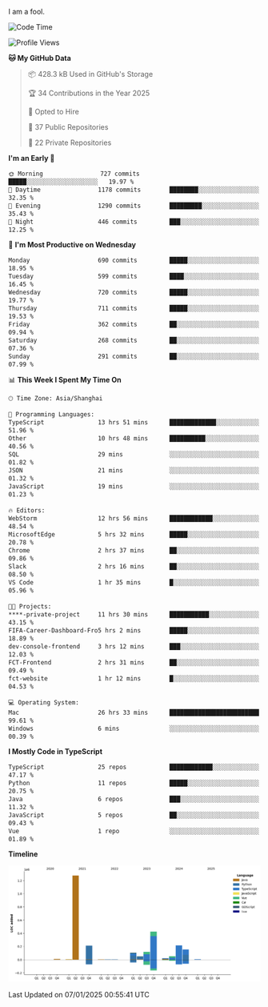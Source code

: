 I am a fool.

<!--START_SECTION:waka-->
![Code Time](http://img.shields.io/badge/Code%20Time-2%2C384%20hrs%207%20mins-blue)

![Profile Views](http://img.shields.io/badge/Profile%20Views-0-blue)

**🐱 My GitHub Data** 

> 📦 428.3 kB Used in GitHub's Storage 
 > 
> 🏆 34 Contributions in the Year 2025
 > 
> 💼 Opted to Hire
 > 
> 📜 37 Public Repositories 
 > 
> 🔑 22 Private Repositories 
 > 
**I'm an Early 🐤** 

```text
🌞 Morning                727 commits         █████░░░░░░░░░░░░░░░░░░░░   19.97 % 
🌆 Daytime                1178 commits        ████████░░░░░░░░░░░░░░░░░   32.35 % 
🌃 Evening                1290 commits        █████████░░░░░░░░░░░░░░░░   35.43 % 
🌙 Night                  446 commits         ███░░░░░░░░░░░░░░░░░░░░░░   12.25 % 
```
📅 **I'm Most Productive on Wednesday** 

```text
Monday                   690 commits         █████░░░░░░░░░░░░░░░░░░░░   18.95 % 
Tuesday                  599 commits         ████░░░░░░░░░░░░░░░░░░░░░   16.45 % 
Wednesday                720 commits         █████░░░░░░░░░░░░░░░░░░░░   19.77 % 
Thursday                 711 commits         █████░░░░░░░░░░░░░░░░░░░░   19.53 % 
Friday                   362 commits         ██░░░░░░░░░░░░░░░░░░░░░░░   09.94 % 
Saturday                 268 commits         ██░░░░░░░░░░░░░░░░░░░░░░░   07.36 % 
Sunday                   291 commits         ██░░░░░░░░░░░░░░░░░░░░░░░   07.99 % 
```


📊 **This Week I Spent My Time On** 

```text
🕑︎ Time Zone: Asia/Shanghai

💬 Programming Languages: 
TypeScript               13 hrs 51 mins      █████████████░░░░░░░░░░░░   51.96 % 
Other                    10 hrs 48 mins      ██████████░░░░░░░░░░░░░░░   40.56 % 
SQL                      29 mins             ░░░░░░░░░░░░░░░░░░░░░░░░░   01.82 % 
JSON                     21 mins             ░░░░░░░░░░░░░░░░░░░░░░░░░   01.32 % 
JavaScript               19 mins             ░░░░░░░░░░░░░░░░░░░░░░░░░   01.23 % 

🔥 Editors: 
WebStorm                 12 hrs 56 mins      ████████████░░░░░░░░░░░░░   48.54 % 
MicrosoftEdge            5 hrs 32 mins       █████░░░░░░░░░░░░░░░░░░░░   20.78 % 
Chrome                   2 hrs 37 mins       ██░░░░░░░░░░░░░░░░░░░░░░░   09.86 % 
Slack                    2 hrs 16 mins       ██░░░░░░░░░░░░░░░░░░░░░░░   08.50 % 
VS Code                  1 hr 35 mins        █░░░░░░░░░░░░░░░░░░░░░░░░   05.96 % 

🐱‍💻 Projects: 
****-private-project     11 hrs 30 mins      ███████████░░░░░░░░░░░░░░   43.15 % 
FIFA-Career-Dashboard-Fro5 hrs 2 mins        █████░░░░░░░░░░░░░░░░░░░░   18.89 % 
dev-console-frontend     3 hrs 12 mins       ███░░░░░░░░░░░░░░░░░░░░░░   12.03 % 
FCT-Frontend             2 hrs 31 mins       ██░░░░░░░░░░░░░░░░░░░░░░░   09.49 % 
fct-website              1 hr 12 mins        █░░░░░░░░░░░░░░░░░░░░░░░░   04.53 % 

💻 Operating System: 
Mac                      26 hrs 33 mins      █████████████████████████   99.61 % 
Windows                  6 mins              ░░░░░░░░░░░░░░░░░░░░░░░░░   00.39 % 
```

**I Mostly Code in TypeScript** 

```text
TypeScript               25 repos            ████████████░░░░░░░░░░░░░   47.17 % 
Python                   11 repos            █████░░░░░░░░░░░░░░░░░░░░   20.75 % 
Java                     6 repos             ███░░░░░░░░░░░░░░░░░░░░░░   11.32 % 
JavaScript               5 repos             ██░░░░░░░░░░░░░░░░░░░░░░░   09.43 % 
Vue                      1 repo              ░░░░░░░░░░░░░░░░░░░░░░░░░   01.89 % 
```



**Timeline**

![Lines of Code chart](https://raw.githubusercontent.com/VeejaLiu/VeejaLiu/master/assets/bar_graph.png)


 Last Updated on 07/01/2025 00:55:41 UTC
<!--END_SECTION:waka-->
